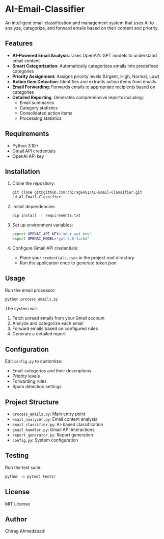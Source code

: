 # AI-Email-Classifier

An intelligent email classification and management system that uses AI to analyze, categorize, and forward emails based on their content and priority.

## Features

- **AI-Powered Email Analysis**: Uses OpenAI's GPT models to understand email content
- **Smart Categorization**: Automatically categorizes emails into predefined categories
- **Priority Assignment**: Assigns priority levels (Urgent, High, Normal, Low)
- **Action Item Detection**: Identifies and extracts action items from emails
- **Email Forwarding**: Forwards emails to appropriate recipients based on categories
- **Detailed Reporting**: Generates comprehensive reports including:
  - Email summaries
  - Category statistics
  - Consolidated action items
  - Processing statistics

## Requirements

- Python 3.10+
- Gmail API credentials
- OpenAI API key

## Installation

1. Clone the repository:
   ```bash
   git clone git@github.com:chirag6451/AI-Email-Classifier.git
   cd AI-Email-Classifier
   ```

2. Install dependencies:
   ```bash
   pip install -r requirements.txt
   ```

3. Set up environment variables:
   ```bash
   export OPENAI_API_KEY="your-api-key"
   export OPENAI_MODEL="gpt-3.5-turbo"
   ```

4. Configure Gmail API credentials:
   - Place your `credentials.json` in the project root directory
   - Run the application once to generate token.json

## Usage

Run the email processor:
```bash
python process_emails.py
```

The system will:
1. Fetch unread emails from your Gmail account
2. Analyze and categorize each email
3. Forward emails based on configured rules
4. Generate a detailed report

## Configuration

Edit `config.py` to customize:
- Email categories and their descriptions
- Priority levels
- Forwarding rules
- Spam detection settings

## Project Structure

- `process_emails.py`: Main entry point
- `email_analyzer.py`: Email content analysis
- `email_classifier.py`: AI-based classification
- `gmail_handler.py`: Gmail API interactions
- `report_generator.py`: Report generation
- `config.py`: System configuration

## Testing

Run the test suite:
```bash
python -m pytest tests/
```

## License

MIT License

## Author

Chirag Ahmedabadi